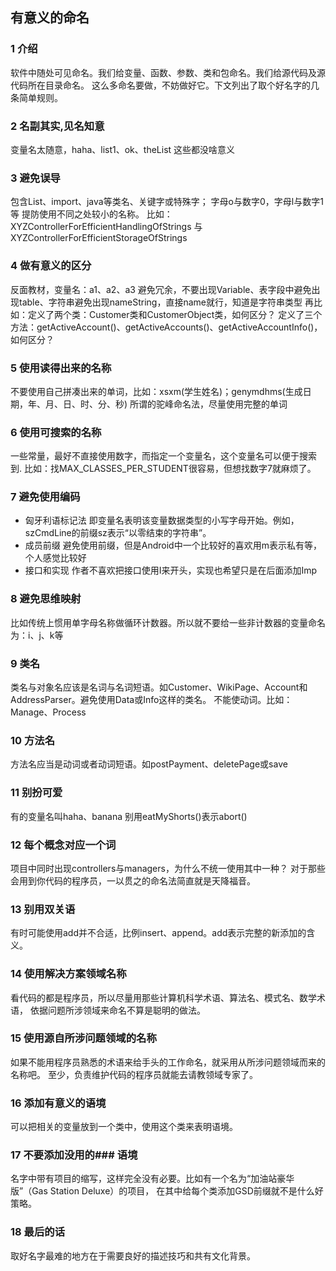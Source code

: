 
## 有意义的命名
### 1 介绍

软件中随处可见命名。我们给变量、函数、参数、类和包命名。我们给源代码及源代码所在目录命名。
这么多命名要做，不妨做好它。下文列出了取个好名字的几条简单规则。

### 2 名副其实,见名知意

 变量名太随意，haha、list1、ok、theList 这些都没啥意义

### 3 避免误导

包含List、import、java等类名、关键字或特殊字；
字母o与数字0，字母l与数字1等
提防使用不同之处较小的名称。
比如：XYZControllerForEfficientHandlingOfStrings
与XYZControllerForEfficientStorageOfStrings

### 4 做有意义的区分

反面教材，变量名：a1、a2、a3
避免冗余，不要出现Variable、表字段中避免出现table、字符串避免出现nameString，直接name就行，知道是字符串类型
再比如：定义了两个类：Customer类和CustomerObject类，如何区分？
定义了三个方法：getActiveAccount()、getActiveAccounts()、getActiveAccountInfo()，如何区分？

### 5 使用读得出来的名称

 不要使用自己拼凑出来的单词，比如：xsxm(学生姓名)；genymdhms(生成日期，年、月、日、时、分、秒)
 所谓的驼峰命名法，尽量使用完整的单词

### 6 使用可搜索的名称

 一些常量，最好不直接使用数字，而指定一个变量名，这个变量名可以便于搜索到.
 比如：找MAX_CLASSES_PER_STUDENT很容易，但想找数字7就麻烦了。

### 7 避免使用编码

- 匈牙利语标记法
	即变量名表明该变量数据类型的小写字母开始。例如，szCmdLine的前缀sz表示“以零结束的字符串”。
- 成员前缀
	避免使用前缀，但是Android中一个比较好的喜欢用m表示私有等，个人感觉比较好
- 接口和实现
	作者不喜欢把接口使用I来开头，实现也希望只是在后面添加Imp

### 8 避免思维映射

 比如传统上惯用单字母名称做循环计数器。所以就不要给一些非计数器的变量命名为：i、j、k等

### 9  类名

 类名与对象名应该是名词与名词短语。如Customer、WikiPage、Account和AddressParser。避免使用Data或Info这样的类名。
 不能使动词。比如：Manage、Process

### 10 方法名

 方法名应当是动词或者动词短语。如postPayment、deletePage或save

### 11 别扮可爱

 有的变量名叫haha、banana
 别用eatMyShorts()表示abort()

### 12 每个概念对应一个词

 项目中同时出现controllers与managers，为什么不统一使用其中一种？
 对于那些会用到你代码的程序员，一以贯之的命名法简直就是天降福音。

### 13 别用双关语

 有时可能使用add并不合适，比例insert、append。add表示完整的新添加的含义。     

### 14 使用解决方案领域名称

 看代码的都是程序员，所以尽量用那些计算机科学术语、算法名、模式名、数学术语，
 依据问题所涉领域来命名不算是聪明的做法。

### 15 使用源自所涉问题领域的名称

 如果不能用程序员熟悉的术语来给手头的工作命名，就采用从所涉问题领域而来的名称吧。
     至少，负责维护代码的程序员就能去请教领域专家了。

### 16 添加有意义的语境

 可以把相关的变量放到一个类中，使用这个类来表明语境。

### 17 不要添加没用的### 语境

 名字中带有项目的缩写，这样完全没有必要。比如有一个名为“加油站豪华版”（Gas Station Deluxe）的项目，
 在其中给每个类添加GSD前缀就不是什么好策略。

### 18 最后的话

 取好名字最难的地方在于需要良好的描述技巧和共有文化背景。